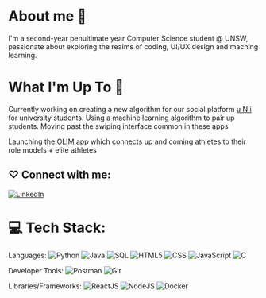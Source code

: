 # About me 🎀
I'm a second-year penultimate year Computer Science student @ UNSW, passionate about exploring the realms of coding, UI/UX design and maching learning.

# What I'm Up To 🌸
Currently working on creating a new algorithm for our social platform [u N i ](https://officialuniapp.netlify.app/)for university students. Using a machine learning algorithm to pair up students. Moving past the swiping interface common in these apps

Launching the [OLIM](https://olim.com.au/) [app](https://dev.olim.com.au/) which connects up and coming athletes to their role models + elite athletes 


## ♡ Connect with me:
[![LinkedIn](https://img.shields.io/badge/LinkedIn-%230077B5.svg?logo=linkedin&logoColor=white)](https://www.linkedin.com/in/jasiah-haque-85bb49217/)

# 💻 Tech Stack:
Languages: 
![Python](https://img.shields.io/badge/python-%233776AB.svg?style=for-the-badge&logo=python&logoColor=white) 
![Java](https://img.shields.io/badge/java-%23ED8B00.svg?style=for-the-badge&logo=java&logoColor=white) 
![SQL](https://img.shields.io/badge/sql-%2307405e.svg?style=for-the-badge&logo=postgresql&logoColor=white) 
![HTML5](https://img.shields.io/badge/html5-%23E34F26.svg?style=for-the-badge&logo=html5&logoColor=white) 
![CSS](https://img.shields.io/badge/css-%231572B6.svg?style=for-the-badge&logo=css3&logoColor=white) 
![JavaScript](https://img.shields.io/badge/javascript-%23323330.svg?style=for-the-badge&logo=javascript&logoColor=%23F7DF1E) 
![C](https://img.shields.io/badge/C-00599C?style=for-the-badge&logo=c&logoColor=white) 

Developer Tools: 
![Postman](https://img.shields.io/badge/Postman-FF6C37?style=for-the-badge&logo=postman&logoColor=white) 
![Git](https://img.shields.io/badge/git-%23F05033.svg?style=for-the-badge&logo=git&logoColor=white)

Libraries/Frameworks: 
![ReactJS](https://img.shields.io/badge/react-%2320232a.svg?style=for-the-badge&logo=react&logoColor=%2361DAFB) 
![NodeJS](https://img.shields.io/badge/node.js-6DA55F?style=for-the-badge&logo=node.js&logoColor=white) 
![Docker](https://img.shields.io/badge/docker-%230db7ed.svg?style=for-the-badge&logo=docker&logoColor=white) 

<!---
jjvsiah/jjvsiah is a ✨ special ✨ repository because its `README.md` (this file) appears on your GitHub profile.
You can click the Preview link to take a look at your changes.
--->
